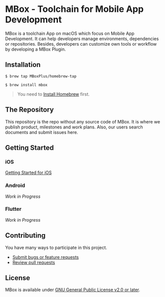 # MBox - Toolchain for Mobile App Development
MBox is a toolchain App on macOS which focus on Mobile App Development. It can help developers manage environments, dependencies or repositories. Besides, developers can customize own tools or workflow by developing a MBox Plugin.

## Installation
```
$ brew tap MBoxPlus/homebrew-tap

$ brew install mbox
```
> You need to [Install Homebrew](https://brew.sh/) first.

## The Repository

This repository is the repo without any source code of MBox. It is where we publish product, milestones and work plans. Also, our users search documents and submit issues here.

## Getting Started
### iOS
[Getting Started for iOS](./doc/getting_started_ios.md)

### Android
*Work in Progress*

### Flutter
*Work in Progress*

## Contributing
You have many ways to participate in this project.
- [Submit bugs or feature requests](https://github.com/MBoxPlus/mbox/issues)
- [Review pull requests](https://github.com/MBoxPlus/mbox/pulls)

## License
MBox is available under [GNU General Public License v2.0 or later](./LICENSE).